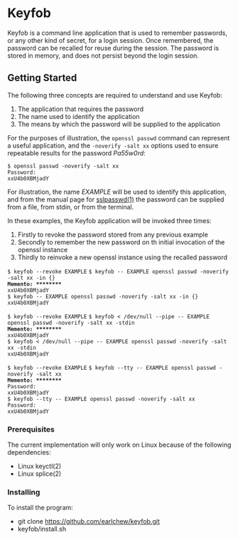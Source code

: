 # Keyfob

Keyfob is a command line application that is used to remember passwords, or any other kind of secret, for a login session.
Once remembered, the password can be recalled for reuse during the session. The password is stored in memory, and does
not persist beyond the login session.

## Getting Started

The following three concepts are required to understand and use Keyfob:

1. The application that requires the password
1. The name used to identify the application
1. The means by which the password will be supplied to the application

For the purposes of illustration, the `openssl passwd` command can represent a useful application, and the
`-noverify -salt xx` options used to ensure repeatable results for the password _Pa55w0rd_:
```
$ openssl passwd -noverify -salt xx
Password:
xxU4b0XBMjadY
```

For illustration, the name _EXAMPLE_ will be used to identify this application, and from the manual page for
[sslpasswd(1)](https://linux.die.net/man/1/sslpasswd) the password can be supplied from a file, from stdin,
or from the terminal.

In these examples, the Keyfob application will be invoked three times:
1. Firstly to revoke the password stored from any previous example
1. Secondly to remember the new password on th initial invocation of the openssl instance
1. Thirdly to reinvoke a new openssl instance using the recalled password

`$ keyfob --revoke EXAMPLE`
`$ keyfob -- EXAMPLE openssl passwd -noverify -salt xx -in {}`  
**`Memento: ********`**  
`xxU4b0XBMjadY`  
`$ keyfob -- EXAMPLE openssl passwd -noverify -salt xx -in {}`  
`xxU4b0XBMjadY`

`$ keyfob --revoke EXAMPLE`
`$ keyfob < /dev/null --pipe -- EXAMPLE openssl passwd -noverify -salt xx -stdin`  
**`Memento: ********`**  
`xxU4b0XBMjadY`  
`$ keyfob < /dev/null --pipe -- EXAMPLE openssl passwd -noverify -salt xx -stdin`  
`xxU4b0XBMjadY`  

`$ keyfob --revoke EXAMPLE`
`$ keyfob --tty -- EXAMPLE openssl passwd -noverify -salt xx`  
**`Memento: ********`**  
`Password:`  
`xxU4b0XBMjadY`  
`$ keyfob --tty -- EXAMPLE openssl passwd -noverify -salt xx`  
`Password:`  
`xxU4b0XBMjadY`  

### Prerequisites

The current implementation will only work on Linux because of the following dependencies:

* Linux keyctl(2)
* Linux splice(2)

### Installing

To install the program:

* git clone https://github.com/earlchew/keyfob.git
* keyfob/install.sh
